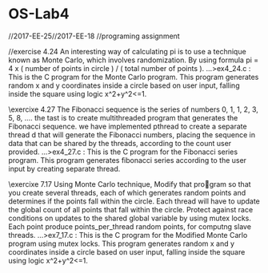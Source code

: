 # OS-Lab4
//2017-EE-25//2017-EE-18
//programing assignment 

//exercise 4.24
An interesting way of calculating pi is to use a technique known as Monte Carlo, which involves randomization. By using formula 
pi = 4 x ( number of points in circle ) / ( total number of points ). 
...>ex4_24.c : This is the C program for the Monte Carlo program.
This program generates random x and y coordinates inside a circle based on user input, falling inside the square using logic x^2+y^2<=1.

\\exercixe 4.27
The Fibonacci sequence is the series of numbers 0, 1, 1, 2, 3, 5, 8, .... the tast is to create multithreaded program that generates the Fibonacci sequence. we have implemented pthread to create a separate thread d that will generate the Fibonacci numbers, placing the sequence in data that can be shared by the threads, according to the count user provided.
...>ex4_27.c : This is the C program for the Fibonacci series program.
This program generates fibonacci series according to the user input by creating separate thread.

\\exercixe 7.17
Using Monte Carlo technique, Modify that program so that you create several threads, each of which generates random
points and determines if the points fall within the circle. Each thread will have to update the global count of all points that fall within the circle. Protect against race conditions on updates to the shared global variable by using mutex locks.
Each point produce points_per_thread random points, for computng slave threads.
...>ex7_17.c : This is the C program for the Modified Monte Carlo program using mutex locks.
This program generates random x and y coordinates inside a circle based on user input, falling inside the square using logic x^2+y^2<=1.
